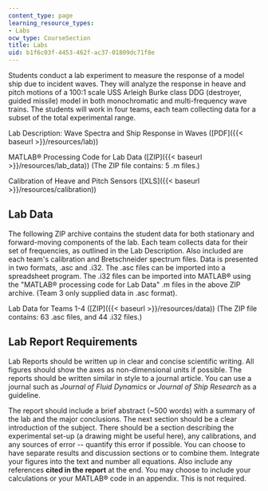 ```yaml
---
content_type: page
learning_resource_types:
- Labs
ocw_type: CourseSection
title: Labs
uid: b1f6c03f-4453-462f-ac37-01809dc71f8e
---
```


Students conduct a lab experiment to measure the response of a model ship due to incident waves. They will analyze the response in heave and pitch motions of a 100:1 scale USS Arleigh Burke class DDG (destroyer, guided missile) model in both monochromatic and multi-frequency wave trains. The students will work in four teams, each team collecting data for a subset of the total experimental range.

Lab Description: Wave Spectra and Ship Response in Waves ([PDF]({{< baseurl >}}/resources/lab))

MATLAB® Processing Code for Lab Data ([ZIP]({{< baseurl >}}/resources/lab_data)) (The ZIP file contains: 5 .m files.)

Calibration of Heave and Pitch Sensors ([XLS]({{< baseurl >}}/resources/calibration))

Lab Data
--------

The following ZIP archive contains the student data for both stationary and forward-moving components of the lab. Each team collects data for their set of frequencies, as outlined in the Lab Description. Also included are each team's calibration and Bretschneider spectrum files. Data is presented in two formats, .asc and .i32. The .asc files can be imported into a spreadsheet program. The .i32 files can be imported into MATLAB® using the "MATLAB® processing code for Lab Data" .m files in the above ZIP archive. (Team 3 only supplied data in .asc format).

Lab Data for Teams 1-4 ([ZIP]({{< baseurl >}}/resources/data)) (The ZIP file contains: 63 .asc files, and 44 .i32 files.)

Lab Report Requirements
-----------------------

Lab Reports should be written up in clear and concise scientific writing. All figures should show the axes as non-dimensional units if possible. The reports should be written similar in style to a journal article. You can use a journal such as _Journal of Fluid Dynamics_ or _Journal of Ship Research_ as a guideline.

The report should include a brief abstract (~500 words) with a summary of the lab and the major conclusions. The next section should be a clear introduction of the subject. There should be a section describing the experimental set-up (a drawing might be useful here), any calibrations, and any sources of error -- quantify this error if possible. You can choose to have separate results and discussion sections or to combine them. Integrate your figures into the text and number all equations. Also include any references **cited in the report** at the end. You may choose to include your calculations or your MATLAB® code in an appendix. This is not required.